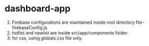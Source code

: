 # dashboard-app
1. Firebase configurations are maintained inside root directory file- firebaseConfig.js
2. hotlist and newlist are inside src/app/components folder.
3. for css, using globals.css file only.
